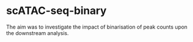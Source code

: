 # scATAC-seq-binary
 The aim was to investigate the impact of binarisation of peak counts upon the downstream analysis.
